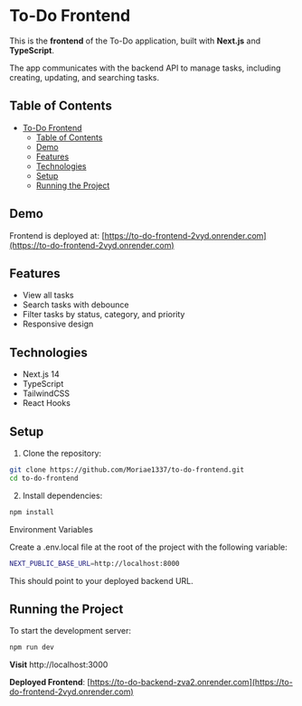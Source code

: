# To-Do Frontend

This is the **frontend** of the To-Do application, built with **Next.js** and **TypeScript**.

The app communicates with the backend API to manage tasks, including creating, updating, and searching tasks.

## Table of Contents

- [To-Do Frontend](#to-do-frontend)
  - [Table of Contents](#table-of-contents)
  - [Demo](#demo)
  - [Features](#features)
  - [Technologies](#technologies)
  - [Setup](#setup)
  - [Running the Project](#running-the-project)

## Demo

Frontend is deployed at: [https://to-do-frontend-2vyd.onrender.com](https://to-do-frontend-2vyd.onrender.com)

## Features

- View all tasks
- Search tasks with debounce
- Filter tasks by status, category, and priority
- Responsive design

## Technologies

- Next.js 14
- TypeScript
- TailwindCSS
- React Hooks

## Setup

1. Clone the repository:

```bash
git clone https://github.com/Moriae1337/to-do-frontend.git
cd to-do-frontend
```

2. Install dependencies:

```bash
npm install
```

Environment Variables

Create a .env.local file at the root of the project with the following variable:

```bash
NEXT_PUBLIC_BASE_URL=http://localhost:8000
```

This should point to your deployed backend URL.

## Running the Project

To start the development server:

```bash
npm run dev
```

**Visit** http://localhost:3000

**Deployed Frontend**: [https://to-do-backend-zva2.onrender.com](https://to-do-frontend-2vyd.onrender.com)
